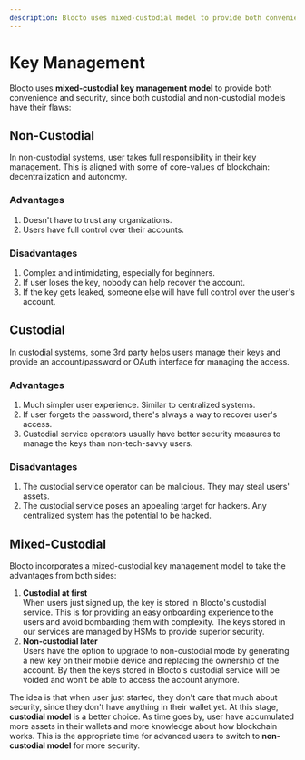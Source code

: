 ```yaml
---
description: Blocto uses mixed-custodial model to provide both convenience and security
---
```


# Key Management

Blocto uses **mixed-custodial key management model** to provide both convenience and security, since both custodial and non-custodial models have their flaws:

## Non-Custodial

In non-custodial systems, user takes full responsibility in their key management. This is aligned with some of core-values of blockchain: decentralization and autonomy.

### Advantages

1. Doesn't have to trust any organizations.
2. Users have full control over their accounts.

### Disadvantages

1. Complex and intimidating, especially for beginners.
2. If user loses the key, nobody can help recover the account.
3. If the key gets leaked, someone else will have full control over the user's account.

## Custodial

In custodial systems, some 3rd party helps users manage their keys and provide an account/password or OAuth interface for managing the access.

### Advantages

1. Much simpler user experience. Similar to centralized systems.
2. If user forgets the password, there's always a way to recover user's access.
3. Custodial service operators usually have better security measures to manage the keys than non-tech-savvy users.

### Disadvantages

1. The custodial service operator can be malicious. They may steal users' assets.
2. The custodial service poses an appealing target for hackers. Any centralized system has the potential to be hacked.

## Mixed-Custodial

Blocto incorporates a mixed-custodial key management model to take the advantages from both sides:

1. **Custodial at first**\
   When users just signed up, the key is stored in Blocto's custodial service. This is for providing an easy onboarding experience to the users and avoid bombarding them with complexity. The keys stored in our services are managed by HSMs to provide superior security.
2. **Non-custodial later**\
   Users have the option to upgrade to non-custodial mode by generating a new key on their mobile device and replacing the ownership of the account. By then the keys stored in Blocto's custodial service will be voided and won’t be able to access the account anymore.

The idea is that when user just started, they don't care that much about security, since they don't have anything in their wallet yet. At this stage, **custodial model** is a better choice. As time goes by, user have accumulated more assets in their wallets and more knowledge about how blockchain works. This is the appropriate time for advanced users to switch to **non-custodial model** for more security.
